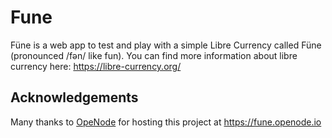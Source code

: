 # Fune

Füne is a web app to test and play with a simple Libre Currency called Füne (pronounced /fən/ like fun). 
You can find more information about libre currency here: https://libre-currency.org/ 


## Acknowledgements
Many thanks to [OpeNode](www.openode.io) for hosting this project at https://fune.openode.io
